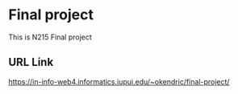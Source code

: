 # Final project

This is N215 Final project

## URL Link

https://in-info-web4.informatics.iupui.edu/~okendric/final-project/


